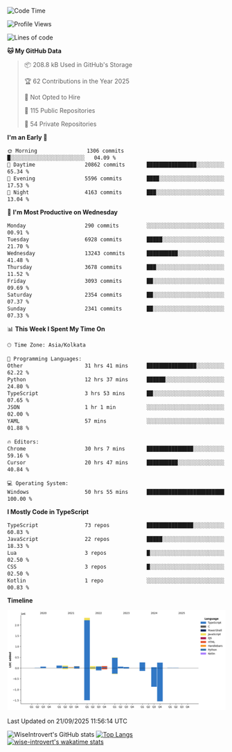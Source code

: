 <!--START_SECTION:waka-->
![Code Time](http://img.shields.io/badge/Code%20Time-4%2C281%20hrs%2040%20mins-blue)

![Profile Views](http://img.shields.io/badge/Profile%20Views-8-blue)

![Lines of code](https://img.shields.io/badge/From%20Hello%20World%20I%27ve%20Written-4.1%20million%20lines%20of%20code-blue)

**🐱 My GitHub Data** 

> 📦 208.8 kB Used in GitHub's Storage 
 > 
> 🏆 62 Contributions in the Year 2025
 > 
> 🚫 Not Opted to Hire
 > 
> 📜 115 Public Repositories 
 > 
> 🔑 54 Private Repositories 
 > 
**I'm an Early 🐤** 

```text
🌞 Morning                1306 commits        █░░░░░░░░░░░░░░░░░░░░░░░░   04.09 % 
🌆 Daytime                20862 commits       ████████████████░░░░░░░░░   65.34 % 
🌃 Evening                5596 commits        ████░░░░░░░░░░░░░░░░░░░░░   17.53 % 
🌙 Night                  4163 commits        ███░░░░░░░░░░░░░░░░░░░░░░   13.04 % 
```
📅 **I'm Most Productive on Wednesday** 

```text
Monday                   290 commits         ░░░░░░░░░░░░░░░░░░░░░░░░░   00.91 % 
Tuesday                  6928 commits        █████░░░░░░░░░░░░░░░░░░░░   21.70 % 
Wednesday                13243 commits       ██████████░░░░░░░░░░░░░░░   41.48 % 
Thursday                 3678 commits        ███░░░░░░░░░░░░░░░░░░░░░░   11.52 % 
Friday                   3093 commits        ██░░░░░░░░░░░░░░░░░░░░░░░   09.69 % 
Saturday                 2354 commits        ██░░░░░░░░░░░░░░░░░░░░░░░   07.37 % 
Sunday                   2341 commits        ██░░░░░░░░░░░░░░░░░░░░░░░   07.33 % 
```


📊 **This Week I Spent My Time On** 

```text
🕑︎ Time Zone: Asia/Kolkata

💬 Programming Languages: 
Other                    31 hrs 41 mins      ████████████████░░░░░░░░░   62.22 % 
Python                   12 hrs 37 mins      ██████░░░░░░░░░░░░░░░░░░░   24.80 % 
TypeScript               3 hrs 53 mins       ██░░░░░░░░░░░░░░░░░░░░░░░   07.65 % 
JSON                     1 hr 1 min          ░░░░░░░░░░░░░░░░░░░░░░░░░   02.00 % 
YAML                     57 mins             ░░░░░░░░░░░░░░░░░░░░░░░░░   01.88 % 

🔥 Editors: 
Chrome                   30 hrs 7 mins       ███████████████░░░░░░░░░░   59.16 % 
Cursor                   20 hrs 47 mins      ██████████░░░░░░░░░░░░░░░   40.84 % 

💻 Operating System: 
Windows                  50 hrs 55 mins      █████████████████████████   100.00 % 
```

**I Mostly Code in TypeScript** 

```text
TypeScript               73 repos            ███████████████░░░░░░░░░░   60.83 % 
JavaScript               22 repos            █████░░░░░░░░░░░░░░░░░░░░   18.33 % 
Lua                      3 repos             █░░░░░░░░░░░░░░░░░░░░░░░░   02.50 % 
CSS                      3 repos             █░░░░░░░░░░░░░░░░░░░░░░░░   02.50 % 
Kotlin                   1 repo              ░░░░░░░░░░░░░░░░░░░░░░░░░   00.83 % 
```



**Timeline**

![Lines of Code chart](https://raw.githubusercontent.com/wise-introvert/wise-introvert/master/assets/bar_graph.png)


 Last Updated on 21/09/2025 11:56:14 UTC
<!--END_SECTION:waka-->

![WiseIntrovert's GitHub stats](https://github-readme-stats.vercel.app/api?username=wise-introvert&count_private=true&show_icons=true)
[![Top Langs](https://github-readme-stats.vercel.app/api/top-langs/?username=wise-introvert&langs_count=10)](https://github.com/anuraghazra/github-readme-stats)
[![wise-introvert's wakatime stats](https://github-readme-stats.vercel.app/api/wakatime?username=wiseintrovert)](https://github.com/anuraghazra/github-readme-stats)
